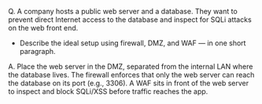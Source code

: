 Q. A company hosts a public web server and a database. They want to prevent direct Internet access to the database and inspect for SQLi attacks on the web front end.
- Describe the ideal setup using firewall, DMZ, and WAF — in one short paragraph.

A. Place the web server in the DMZ, separated from the internal LAN where the database lives. The firewall enforces that only the web server can reach the database on its port (e.g., 3306). A WAF sits in front of the web server to inspect and block SQLi/XSS before traffic reaches the app.